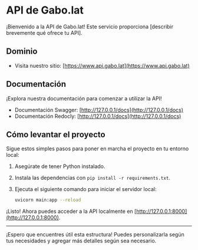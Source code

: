 # API de Gabo.lat

¡Bienvenido a la API de Gabo.lat! Este servicio proporciona [describir brevemente qué ofrece tu API].

## Dominio

- Visita nuestro sitio: [https://www.api.gabo.lat](https://www.api.gabo.lat)

## Documentación

¡Explora nuestra documentación para comenzar a utilizar la API!

- Documentación Swagger: [http://127.0.0.1/docs](http://127.0.0.1/docs)
- Documentación Redocly: [http://127.0.0.1/docs](http://127.0.0.1/docs)

## Cómo levantar el proyecto

Sigue estos simples pasos para poner en marcha el proyecto en tu entorno local:

1. Asegúrate de tener Python instalado.
2. Instala las dependencias con `pip install -r requirements.txt`.
3. Ejecuta el siguiente comando para iniciar el servidor local:

   ```bash
   uvicorn main:app --reload
   ```

¡Listo! Ahora puedes acceder a la API localmente en [http://127.0.0.1:8000](http://127.0.0.1:8000).

---

¡Espero que encuentres útil esta estructura! Puedes personalizarla según tus necesidades y agregar más detalles según sea necesario.
